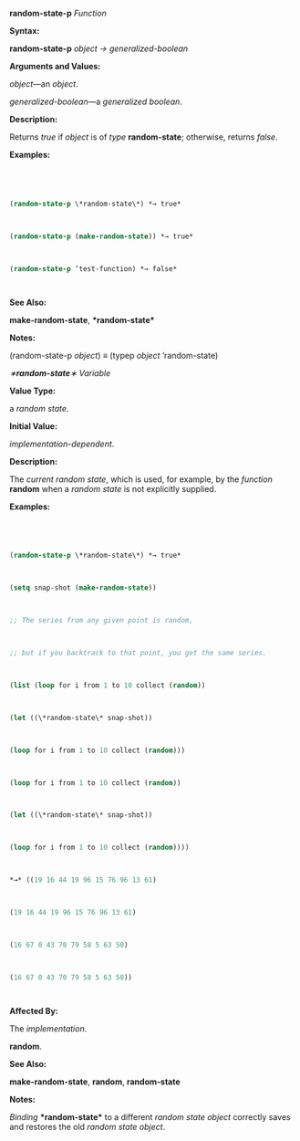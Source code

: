 **random-state-p** *Function* 



**Syntax:** 



**random-state-p** *object → generalized-boolean* 



**Arguments and Values:** 



*object*—an *object*. 



*generalized-boolean*—a *generalized boolean*. 



**Description:** 



Returns *true* if *object* is of *type* **random-state**; otherwise, returns *false*. 



**Examples:**
```lisp
 



(random-state-p \*random-state\*) *→ true* 



(random-state-p (make-random-state)) *→ true* 



(random-state-p ’test-function) *→ false* 




```
**See Also:** 



**make-random-state**, **\*random-state\*** 



**Notes:** 



(random-state-p *object*) *≡* (typep *object* ’random-state) 



*∗***random-state***∗ Variable* 



**Value Type:** 



a *random state*. 



**Initial Value:** 



*implementation-dependent*. 



**Description:** 



The *current random state*, which is used, for example, by the *function* **random** when a *random state* is not explicitly supplied. 







 



 



**Examples:**
```lisp
 



(random-state-p \*random-state\*) *→ true* 



(setq snap-shot (make-random-state)) 



;; The series from any given point is random, 



;; but if you backtrack to that point, you get the same series. 



(list (loop for i from 1 to 10 collect (random)) 



(let ((\*random-state\* snap-shot)) 



(loop for i from 1 to 10 collect (random))) 



(loop for i from 1 to 10 collect (random)) 



(let ((\*random-state\* snap-shot)) 



(loop for i from 1 to 10 collect (random)))) 



*→* ((19 16 44 19 96 15 76 96 13 61) 



(19 16 44 19 96 15 76 96 13 61) 



(16 67 0 43 70 79 58 5 63 50) 



(16 67 0 43 70 79 58 5 63 50)) 




```
**Affected By:** 



The *implementation*. 



**random**. 



**See Also:** 



**make-random-state**, **random**, **random-state** 



**Notes:** 



*Binding* **\*random-state\*** to a different *random state object* correctly saves and restores the old *random state object*. 



